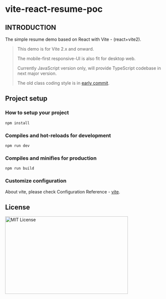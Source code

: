 # vite-react-resume-poc

## INTRODUCTION

The simple resume demo based on React with Vite - (react+vite2).

> This demo is for Vite 2.x and onward.
>
> The mobile-first responsive-UI is also fit for desktop web.
>
> Currently JavaScript version only, will provide TypeScript codebase in next major version.
>
> The old class coding style is in [early commit](https://github.com/bluepower/vite-react-resume-poc/tree/460780283ca303f253b2d1eded0dfc0c3b2d12e5).

## Project setup

### How to setup your project
```
npm install
```

### Compiles and hot-reloads for development
```
npm run dev
```

### Compiles and minifies for production
```
npm run build
```

### Customize configuration

About vite, please check Configuration Reference - [vite](https://vitejs.dev/config/).

## License

<img src="https://nikoni.top/images/niko-mit-react.png" alt="MIT License" width="396" height="250"/>

